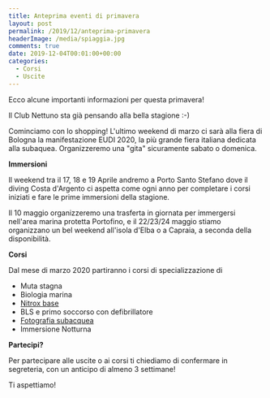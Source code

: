 ```yaml
---
title: Anteprima eventi di primavera
layout: post
permalink: /2019/12/anteprima-primavera
headerImage: /media/spiaggia.jpg
comments: true
date: 2019-12-04T00:01:00+00:00
categories:
  - Corsi
  - Uscite
---
```


Ecco alcune importanti informazioni per questa primavera!

Il Club Nettuno sta già pensando alla bella stagione :-)

Cominciamo con lo shopping! L'ultimo weekend di marzo ci sarà alla fiera di Bologna la manifestazione EUDI 2020, la più grande fiera italiana dedicata alla subaquea. Organizzeremo una "gita" sicuramente sabato o domenica.

**Immersioni**

Il weekend tra il 17, 18 e 19 Aprile andremo a Porto Santo Stefano dove il diving Costa d'Argento ci aspetta come ogni anno per completare i corsi iniziati e fare le prime immersioni della stagione.

Il 10 maggio organizzeremo una trasferta in giornata per immergersi nell'area marina protetta Portofino, e il 22/23/24 maggio stiamo organizzano un bel weekend all'isola d'Elba o a Capraia, a seconda della disponibilità.

**Corsi**

Dal mese di marzo 2020 partiranno i corsi di specializzazione di

- Muta stagna
- Biologia marina
- [Nitrox base](/attivita-didattica/nitrox-base)
- BLS e primo soccorso con defibrillatore
- [Fotografia subacquea](/attivita-didattica/fotografia-subacquea/)
- Immersione Notturna

**Partecipi?**

Per partecipare alle uscite o ai corsi ti chiediamo di confermare in segreteria, con un anticipo di almeno 3 settimane!

Ti aspettiamo!
